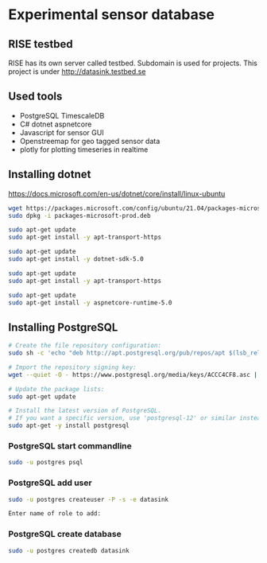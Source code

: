 # Experimental sensor database

## RISE testbed
RISE has its own server called testbed.
Subdomain is used for projects.
This project is under http://datasink.testbed.se

## Used tools
* PostgreSQL TimescaleDB
* C# dotnet aspnetcore
* Javascript for sensor GUI
* Openstreemap for geo tagged sensor data
* plotly for plotting timeseries in realtime


## Installing dotnet
https://docs.microsoft.com/en-us/dotnet/core/install/linux-ubuntu


```bash
wget https://packages.microsoft.com/config/ubuntu/21.04/packages-microsoft-prod.deb -O packages-microsoft-prod.deb
sudo dpkg -i packages-microsoft-prod.deb

sudo apt-get update
sudo apt-get install -y apt-transport-https

sudo apt-get update
sudo apt-get install -y dotnet-sdk-5.0

sudo apt-get update
sudo apt-get install -y apt-transport-https

sudo apt-get update
sudo apt-get install -y aspnetcore-runtime-5.0
```



## Installing PostgreSQL
```bash
# Create the file repository configuration:
sudo sh -c 'echo "deb http://apt.postgresql.org/pub/repos/apt $(lsb_release -cs)-pgdg main" > /etc/apt/sources.list.d/pgdg.list'

# Import the repository signing key:
wget --quiet -O - https://www.postgresql.org/media/keys/ACCC4CF8.asc | sudo apt-key add -

# Update the package lists:
sudo apt-get update

# Install the latest version of PostgreSQL.
# If you want a specific version, use 'postgresql-12' or similar instead of 'postgresql':
sudo apt-get -y install postgresql
```





### PostgreSQL start commandline
```bash
sudo -u postgres psql
```

### PostgreSQL add user
```bash
sudo -u postgres createuser -P -s -e datasink
```
```bash
Enter name of role to add:
```

### PostgreSQL create database
```bash
sudo -u postgres createdb datasink
```







